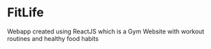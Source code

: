 # FitLife
Webapp created using ReactJS which is a Gym Website with workout routines and healthy food habits 
